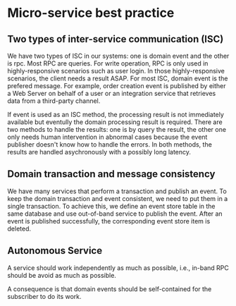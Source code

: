 # Micro-service best practice

## Two types of inter-service communication (ISC) 
We have two types of ISC in our systems: one is domain event and the other is rpc. Most RPC are queries. For write operation, RPC is only used in highly-responsive scenarios such as user login. In those highly-responsive scenarios, the client needs a result ASAP. For most ISC, domain event is the prefered message. For example, order creation event is published by either a Web Server on behalf of a user or an integration service that retrieves data from a third-party channel. 

If event is used as an ISC method, the processing result is not immediately available but eventully the domain processing result is required. There are two methods to handle the results: one is by query the result, the other one only needs human intervention in abnormal cases because the event publisher doesn't know how to handle the errors. In both methods, the results are handled asychronously with a possibly long latency. 

## Domain transaction and message consistency
We have many services that perform a transaction and publish an event. To keep the domain transaction and event consistent, we need to put them in a single transaction. To achieve this, we define an event store table in the same database and use out-of-band service to publish the event. After an event is published successfully, the corresponding event store item is deleted.

## Autonomous Service
A service should work independently as much as possible, i.e., in-band RPC should be avoid as much as possible. 

A consequence is that domain events should be self-contained for the subscriber to do its work. 

